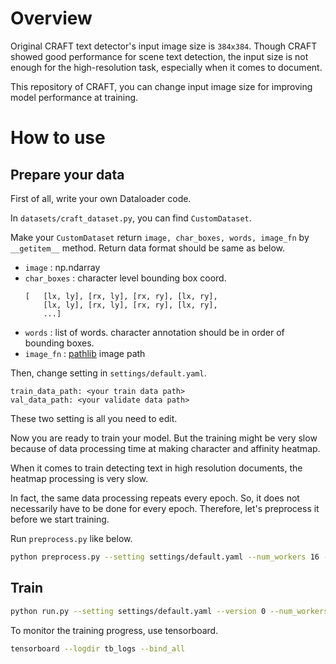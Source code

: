 # Overview

Original CRAFT text detector's input image size is `384x384`. Though CRAFT showed good performance for scene text detection, the input size is not enough for the high-resolution task, especially when it comes to document.

This repository of CRAFT, you can change input image size for improving model performance at training.

# How to use

## Prepare your data

First of all, write your own Dataloader code.

In `datasets/craft_dataset.py`, you can find `CustomDataset`.

Make your `CustomDataset` return `image, char_boxes, words, image_fn` by `__getitem__` method. Return data format should be same as below.

- `image` : np.ndarray  
- `char_boxes` : character level bounding box coord.
    ```
    [   [lx, ly], [rx, ly], [rx, ry], [lx, ry],
        [lx, ly], [rx, ly], [rx, ry], [lx, ry],
        ...]   
    ```  
- `words` : list of words. character annotation should be in order of bounding boxes.
- `image_fn` : [pathlib](https://docs.python.org/3/library/pathlib.html) image path  

Then, change setting in `settings/default.yaml`.

```
train_data_path: <your train data path>
val_data_path: <your validate data path>
```  

These two setting is all you need to edit.  


Now you are ready to train your model. But the training might be very slow because of data processing time at making character and affinity heatmap.   

When it comes to train detecting text in high resolution documents, the heatmap processing is very slow.

In fact, the same data processing repeats every epoch. So, it does not necessarily have to be done for every epoch. Therefore, let's preprocess it before we start training.

Run `preprocess.py` like below.

```bash
python preprocess.py --setting settings/default.yaml --num_workers 16 --batch_size 4
```

## Train

```bash
python run.py --setting settings/default.yaml --version 0 --num_workers 16 -bs 4
```

To monitor the training progress, use tensorboard.

```bash
tensorboard --logdir tb_logs --bind_all
```